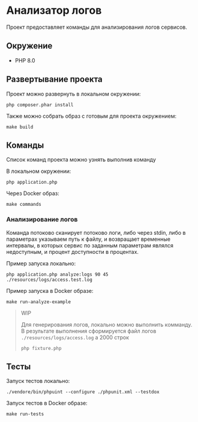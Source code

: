 # Анализатор логов

Проект предоставляет команды для анализирования логов сервисов.

## Окружение

- PHP 8.0

## Развертывание проекта

Проект можно развернуть в локальном окружении:
```shell
php composer.phar install
```

Также можно собрать образ с готовым для проекта окружением:
```shell
make build
```

## Команды

Список команд проекта можно узнять выполнив команду

В локальном окружении:
```shell
php application.php
```

Через Docker образ:
```shell
make commands
```

### Анализирование логов

Команда потоково сканирует потоково логи, либо через stdin, либо в параметрах указываем путь к файлу, и возвращает временные интервалы, в которых сервис по заданным параметрам являлся недоступным, и процент доступности в процентах.

Пример запуска локально:

```shell
php application.php analyze:logs 90 45 ./resources/logs/access.test.log
```

Пример запуска в Docker образе:
```shell
make run-analyze-example
```

> WIP
> 
> Для генерирования логов, локально можно выполнить комманду. В результате выполнения сформируется файл логов `./resources/logs/access.log` а 2000 строк
> 
> ```shell
> php fixture.php
> ```

## Тесты

Запуск тестов локально:
```shell
./vendore/bin/phpuint --configure ./phpunit.xml --testdox
```

Запуск тестов в Docker образе:
```shell
make run-tests
```